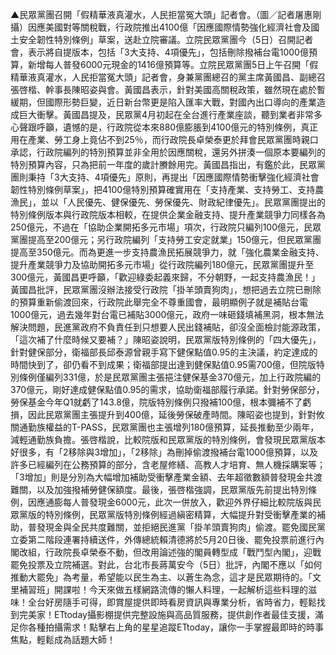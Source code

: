 ▲民眾黨團召開「假精華液真灌水，人民拒當冤大頭」記者會。（圖／記者屠惠剛攝）因應美國對等關稅戰，行政院推出4100億「因應國際情勢強化經濟社會及國土安全韌性特別條例」草案，送赴立院審議。立院民眾黨團今（5日）召開記者會，表示將自提版本，包括「3大支持、4項優先」，包括刪除撥補台電1000億預算，新增每人普發6000元現金的1416億預算等。立院民眾黨團5日上午召開「假精華液真灌水，人民拒當冤大頭」記者會，身兼黨團總召的黨主席黃國昌、副總召張啓楷、幹事長陳昭姿與會。黃國昌表示，針對美國高關稅政策，雖然現在處於暫緩期，但國際形勢巨變，近日新台幣更是陷入匯率大戰，對國內出口導向的產業造成巨大衝擊。黃國昌提及，民眾黨4月初起在全台進行產業座談，聽到業者非常多心聲跟呼籲，遺憾的是，行政院從本來880億膨脹到4100億元的特別條例，真正用在產業、勞工身上竟佔不到25％，而行政院長卓榮泰更於拜會民眾黨團時親口承認，行政院編列的特別預算並非全用於因應關稅，還另外拼湊一個原本要編列的特別預算內容，只為把前一年度的歲計賸餘用完。黃國昌指出，有鑑於此，民眾黨團則秉持「3大支持、4項優先」原則，再提出「因應國際情勢衝擊強化經濟社會韌性特別條例草案」，把4100億特別預算確實用在「支持產業、支持勞工、支持農漁民」，並以「人民優先、健保優先、勞保優先、財政紀律優先」。民眾黨團提出的特別條例版本與行政院版本相較，在提供企業金融支持、提升產業競爭力同樣各為250億元，不過在「協助企業開拓多元市場」項次，行政院只編列100億元，民眾黨團提高至200億元；另行政院編列「支持勞工安定就業」150億元，但民眾黨團提高至350億元。而為更進一步支持農漁民拓展競爭力，就「強化農業金融支持、提升產業競爭力及協助開拓多元市場」從行政院編列180億元，民眾黨團提升至300億元，黃國昌更呼籲，「歡迎綠委起義來歸，不分朝野，一起支持農漁民！」黃國昌批評，民眾黨團沒辦法接受行政院「掛羊頭賣狗肉」，想把過去立院已刪除的預算重新偷渡回來，行政院此舉完全不尊重國會，最明顯例子就是補貼台電1000億元，過去幾年對台電已補貼3000億元，政府一味砸錢填補黑洞，根本無法解決問題，民進黨政府不負責任到只想要人民出錢補貼，卻沒全面檢討能源政策，「這次補了什麼時候又要補？」陳昭姿說明，民眾黨版特別條例的「四大優先」，針對健保部分，衛福部長邱泰源曾親手寫下健保點值0.95的主決議，約定達成的時間快到了，卻仍看不到成果；衛福部提出達到健保點值0.95需700億，但院版特別條例僅編列331億，於是民眾黨團主張挹注健保基金370億元，加上行政院編的370億元，剛好達成健保點值0.95的需求，協助衛福部履行承諾。針對勞保部分，勞保基金今年Q1就虧了143.8億，院版特別條例只撥補100億，根本彌補不了虧損，因此民眾黨團主張提升到400億，延後勞保破產時間。陳昭姿也提到，針對攸關通勤族權益的T-PASS，民眾黨團也主張增列180億預算，延長推動至少兩年，減輕通勤族負擔。張啓楷說，比較院版和民眾黨版的特別條例，會發現民眾黨版本好很多，有「2移除與3增加」，「2移除」為刪掉偷渡撥補台電1000億預算，以及許多已經編列在公務預算的部分，含老屋修繕、高教人才培育、無人機採購案等；「3增加」則是分別為大幅增加補助受衝擊產業金額、去年超徵數額普發現金共渡難關，以及加強撥補勞健保額度。最後，張啓楷強調，民眾黨版先前提出特別條例，因應通膨每人普發現金6000元，此次一併放入，歡迎外界仔細比較院版與民眾黨版的特別條例，民眾黨版特別條例經過縝密精算，大幅提升對受衝擊產業的補助，普發現金與全民共度難關，並拒絕民進黨「掛羊頭賣狗肉」偷渡。罷免國民黨立委第二階段連署持續送件，外傳總統賴清德將於5月20日後、罷免投票前進行內閣改組，行政院長卓榮泰不動，但改用論述強的閣員轉型成「戰鬥型內閣」，迎戰罷免投票及立院補選。對此，台北市長蔣萬安今（5日）批評，內閣不應以「如何推動大罷免」為考量，希望能以民生為主、以蒼生為念，這才是民眾期待的。「文里補習班」開課啦！今天來做五樣網路流傳的懶人料理，一起解析這些料理的滋味！全台好房隨手可得，即賞屋提供即時看房資訊與專業分析，省時省力，輕鬆找到完美家！ETtoday攝影棚提供完整設施與高品質服務，提供創作者最佳支援，滿足你各種拍攝需求！點擊右上角的星星追蹤ETtoday，讓你一手掌握最即時的時事焦點，輕鬆成為話題大師！